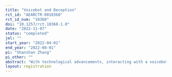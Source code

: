 ```yaml
---
title: "Voicebot and Deception"
rct_id: "AEARCTR-0010368"
rct_id_num: "10368"
doi: "10.1257/rct.10368-1.0"
date: "2022-11-07"
status: "completed"
jel: ""
start_year: "2022-04-01"
end_year: "2022-08-01"
pi: "Shanshan Zhang"
pi_other: ""
abstract: "With technological advancements, interacting with a voicebot has become increasingly more common. Attitudes that promote or prevent dishonesty in human-human interactions may not carry over into human-machine interactions. There is little evidence of how interaction with a voicebot might affect dishonest behavior. We test whether individuals are more or less likely to lie to a voicebot than to a human using an online experiment in which subjects perform a coin-toss task and report the coin-toss outcomes. We vary the reporting channels, i.e., reporting via text, reporting to a voicebot, reporting to a sophisticated vociebot (AIbot), reporting to a human. For all the voice interaction treatments, we design an homogeneous online platform to mimic the real-world setting of voicebot interactions that varies only the robotic voice and pre-recorded human voice. We also vary the gender of voice for each treatment, i.e., feminine and masculine voice. We compare the difference between reporting to a machine (text, voicebot, or AIbot) and reporting to a human with pre-recorded voice. We also compare reporting via text and reporting via voice. We also analysis the effect of voice gender and the effect of sophistication of voicebot. "
layout: registration
---
```


